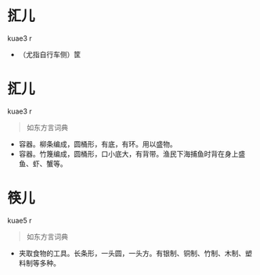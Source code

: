 # 㧟儿
kuae3 r
- （尤指自行车侧）筐

# 㧟儿
kuae3 r
> 如东方言词典
- 容器。柳条编成，圆桶形，有底，有环。用以盛物。
- 容器。竹篾编成，圆桶形，口小底大，有背带。渔民下海捕鱼时背在身上盛鱼、虾、蟹等。

# 筷儿
kuae5 r
> 如东方言词典
- 夹取食物的工具。长条形，一头圆，一头方。有银制、铜制、竹制、木制、塑料制等多种。
